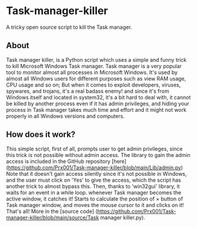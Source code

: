 # Task-manager-killer
A tricky open source script to kill the Task manager.
## About
Task manager killer, is a Python script which uses a simple and funny trick to kill Microsoft Windows Task manager.
Task manager is a very popular tool to monitor almost all processes in Microsoft Windows.
It's used by almost all Windows users for different purposes such as view RAM usage, CPU usage and so on;
But when it comes to exploit developers, viruses, spywares, and trojans, it's a real badass enemy!
and since it's from Windows itself and located in system32, it's a bit hard to deal with,
it cannot be killed by another process even if it has admin privileges, and hiding your process in Task manager takes
much time and effort and it might not work properly in all Windows versions and computers.
## How does it work?
This simple script, first of all, prompts user to get admin privileges, since this trick is not possible without admin access.
The library to gain the admin access is included in the GitHub repository [here] (https://github.com/Prx001/Task-manager-killer/blob/main/Lib/admin.py)
Note that it doesn't gain access silently since it's not possible in Windows, and the user must click on 'Yes' to give the access,
which the script has another trick to almost bypass this.
Then, thanks to 'win32gui' library, it waits for an event in a while loop. whenever Task manager becomes the active window, it catches it!
Starts to calculate the position of × button of Task manager window, and moves the mouse cursor to it and clicks on it! That's all!
More in the [source code] (https://github.com/Prx001/Task-manager-killer/blob/main/source/Task manager killer.py).
